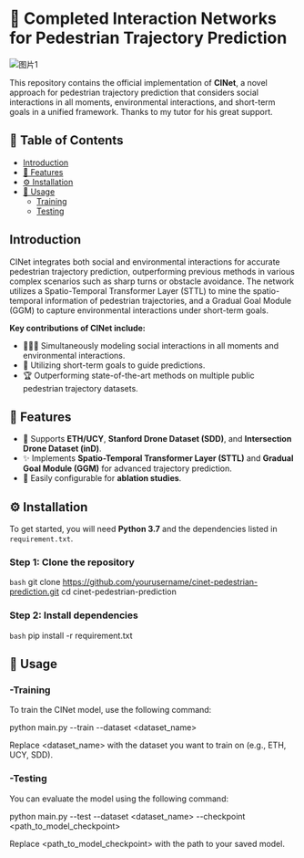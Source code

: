 # 🚶 Completed Interaction Networks for Pedestrian Trajectory Prediction

![图片1](https://github.com/user-attachments/assets/74f695cf-7e9f-4f2f-9ca5-41551291af67) <!-- 你可以用自己的图片链接替换这张图片 -->

This repository contains the official implementation of **CINet**, a novel approach for pedestrian trajectory prediction that considers social interactions in all moments, environmental interactions, and short-term goals in a unified framework. Thanks to my tutor for his great support.

## 📑 Table of Contents
- [Introduction](#introduction)
- [🚀 Features](#features)
- [⚙️ Installation](#installation)
- [📝 Usage](#usage)
  - [Training](#training)
  - [Testing](#testing)

## Introduction

CINet integrates both social and environmental interactions for accurate pedestrian trajectory prediction, outperforming previous methods in various complex scenarios such as sharp turns or obstacle avoidance. The network utilizes a Spatio-Temporal Transformer Layer (STTL) to mine the spatio-temporal information of pedestrian trajectories, and a Gradual Goal Module (GGM) to capture environmental interactions under short-term goals.

**Key contributions of CINet include:**
- 🧑‍🤝‍🧑 Simultaneously modeling social interactions in all moments and environmental interactions.
- 🎯 Utilizing short-term goals to guide predictions.
- 🏆 Outperforming state-of-the-art methods on multiple public pedestrian trajectory datasets.

## 🚀 Features
- 📁 Supports **ETH/UCY**, **Stanford Drone Dataset (SDD)**, and **Intersection Drone Dataset (inD)**.
- ✨ Implements **Spatio-Temporal Transformer Layer (STTL)** and **Gradual Goal Module (GGM)** for advanced trajectory prediction.
- 🔧 Easily configurable for **ablation studies**.

## ⚙️ Installation

To get started, you will need **Python 3.7** and the dependencies listed in `requirement.txt`.

### Step 1: Clone the repository
```bash``` 
git clone https://github.com/yourusername/cinet-pedestrian-prediction.git
cd cinet-pedestrian-prediction

### Step 2: Install dependencies
```bash```
pip install -r requirement.txt

## 📝 Usage

### -Training
To train the CINet model, use the following command:

python main.py --train --dataset <dataset_name>

Replace <dataset_name> with the dataset you want to train on (e.g., ETH, UCY, SDD).

### -Testing
 You can evaluate the model using the following command:
 
python main.py --test --dataset <dataset_name> --checkpoint <path_to_model_checkpoint>

Replace <path_to_model_checkpoint> with the path to your saved model.





